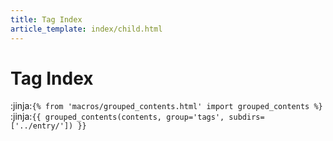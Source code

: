 ```yaml
---
title: Tag Index
article_template: index/child.html
---
```

# Tag Index

:jinja:`{% from 'macros/grouped_contents.html' import grouped_contents %}`
:jinja:`{{ grouped_contents(contents, group='tags', subdirs=['../entry/']) }}`
